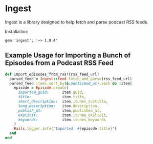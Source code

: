 # Ingest

Ingest is a library designed to help fetch and parse podcast RSS feeds.

Installation:

```
gem 'ingest', '~> 1.0.4'
```

## Example Usage for Importing a Bunch of Episodes from a Podcast RSS Feed

```ruby
def import_episodes_from_rss!(rss_feed_url)
  parsed_feed = Ingest::Feed.fetch_and_parse(rss_feed_url)
  parsed_feed.items.sort_by(&:published_at).each do |item|
    episode = Episode.create(
      imported_guid:      item.guid,
      title:              item.title,
      short_description:  item.itunes_subtitle,
      long_description:   item.description,
      publish_at:         item.published_at,
      explicit:           item.itunes_explicit,
      keywords:           item.itunes_keywords
    )
    Rails.logger.info("Imported: #{episode.title}")
  end
end
```
